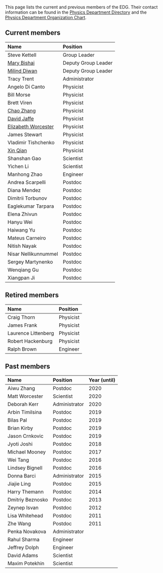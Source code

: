 This page lists the current and previous members of the EDG. Their contact information can be found in the [Physics Department Directory](https://www.bnl.gov/physics/people/) and the [Physics Department Organization Chart](https://www.phy.bnl.gov/OrgChart/OrgChart.pdf).

## Current members

| Name         | Position       |
|:-------------|:------------------|
| Steve Kettell | Group Leader |
| [Mary Bishai](https://www.bnl.gov/staff/mbishai) | Deputy Group Leader |
| [Milind Diwan](https://www.bnl.gov/staff/mdiwan) | Deputy Group Leader |
| Tracy Trent | Administrator |
| Angelo Di Canto | Physicist |
| Bill Morse | Physicist |
| Brett Viren | Physicist |
| [Chao Zhang](https://www.bnl.gov/staff/czhang) | Physicist |
| [David Jaffe](https://www.phy.bnl.gov/~djaffe/) | Physicist |
| [Elizabeth Worcester](https://www.phy.bnl.gov/~etw/prof.html) | Physicist |
| James Stewart | Physicist |
| Vladimir Tishchenko | Physicist |
| [Xin Qian](https://www.bnl.gov/staff/xqian) | Physicist |
| Shanshan Gao | Scientist |
| Yichen Li | Scientist |
| Manhong Zhao | Engineer |
| Andrea Scarpelli | Postdoc |
| Diana Mendez | Postdoc |
| Dimitrii Torbunov | Postdoc |
| Eaglekumar Tarpara | Postdoc |
| Elena Zhivun | Postdoc |
| Hanyu Wei | Postdoc |
| Haiwang Yu | Postdoc |
| Mateus Carneiro | Postdoc |
| Nitish Nayak | Postdoc |
| Nisar Nellikunnummel | Postdoc |
| Sergey Martynenko | Postdoc |
| Wenqiang Gu | Postdoc |
| Xiangpan Ji | Postdoc |



## Retired members

| Name         | Position       |
|:-------------|:------------------|
| Craig Thorn | Physicist |
| James Frank | Physicist |
| Laurence Littenberg | Physicist |
| Robert Hackenburg | Physicist |
| Ralph Brown | Engineer |


## Past members

| Name         | Position       | Year (until)   |
|:-------------|:---------------|-------------|
| Aiwu Zhang | Postdoc | 2020 |
| Matt Worcester | Scientist | 2020 |
| Deborah Kerr | Administrator | 2020 |
| Arbin Timilsina | Postdoc | 2019 |
| Bilas Pal | Postdoc | 2019 |
| Brian Kirby | Postdoc | 2019 |
| Jason Crnkovic | Postdoc | 2019 |
| Jyoti Joshi | Postdoc | 2018 |
| Michael Mooney | Postdoc | 2017 |
| Wei Tang | Postdoc | 2016 |
| Lindsey Bignell | Postdoc | 2016 |
| Donna Barci | Administrator | 2015 |
| Jiajie Ling | Postdoc | 2015 |
| Harry Themann | Postdoc | 2014 |
| Dmitriy Beznosko | Postdoc | 2013 |
| Zeynep Isvan | Postdoc | 2012 |
| Lisa Whitehead | Postdoc | 2011 |
| Zhe Wang | Postdoc | 2011 |
| Penka Novakova | Administrator |  |
| Rahul Sharma | Engineer |  |
| Jeffrey Dolph | Engineer |  |
| David Adams | Scientist |  |
| Maxim Potekhin | Scientist |





